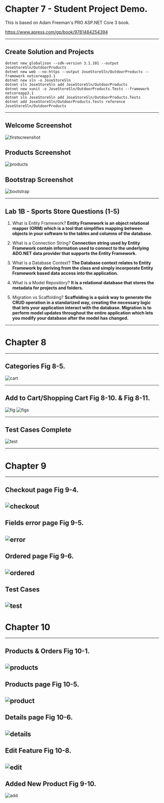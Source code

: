# Chapter 7 - Student Project Demo.
This is based on Adam Freeman's PRO ASP.NET Core 3 book. 

https://www.apress.com/gp/book/9781484254394

---

## Create Solution and Projects

    dotnet new globaljson --sdk-version 3.1.101 --output JoseStoreSln/OutdoorProducts  
    dotnet new web --no-https --output JoseStoreSln/OutdoorProducts --framework netcoreapp3.1
    dotnet new sln -o JoseStoreSln  
    dotnet sln JoseStoreSln add JoseStoreSln/OutdoorProducts   
    dotnet new xunit -o JoseStoreSln/OutdoorProducts.Tests --framework netcoreapp3.1  
    dotnet sln JoseStoreSln add JoseStoreSln/OutdoorProducts.Tests   
    dotnet add JoseStoreSln/OutdoorProducts.Tests reference JoseStoreSln/OutdoorProducts 
  
  ---
  
  ## Welcome Screenshot
  ![firstscreenshot](https://github.com/josesison1/JoseStoreSln/blob/master/Sports%20Store%20Screenshots/WelcomeScreen.PNG)
  
  ## Products Screenshot
  ![products](https://github.com/josesison1/JoseStoreSln/blob/master/Sports%20Store%20Screenshots/Products.PNG)

  ## Bootstrap Screenshot
  ![bootstrap](https://github.com/josesison1/JoseStoreSln/blob/master/Sports%20Store%20Screenshots/bootstrap.PNG)
  
---

  ## Lab 1B - Sports Store Questions (1-5)
1. What is Entity Framework?
__Entity Framework is an object relational mapper (ORM) which is a tool that simplifies mapping between objects in your software to the tables and columns of the database.__

2. What is a Connection String?
__Connection string used by Entity Framework contain information used to connect to the underlying ADO.NET data provider that supports the Entity Framework.__

3. What is a Database Context?
__The Database context relates to Entity Framework by deriving from the class and simply incorporate Entity Framework based data access into the application.__

4. What is a Model Repository?
__It is a relational database that stores the metadata for projects and folders.__

5. Migration vs Scaffolding?
__Scaffolding is a quick way to generate the CRUD operation in a standarized way, creating the necessary logic that lets your application interact with the database. Migration is to perform model updates throughout the entire application which lets you modify your database after the model has changed.__

---

# Chapter 8 
---
## Categories Fig 8-5.
  ![cart](https://github.com/josesison1/JoseStoreSln/blob/master/Chapter%208%20Screenshot/categories%208-5.PNG)

---
## Add to Cart/Shopping Cart Fig 8-10. & Fig 8-11.
  ![fig](https://github.com/josesison1/JoseStoreSln/blob/master/Chapter%208%20Screenshot/Add%20to%20cart%20button%208-10.PNG)
  ![figs](https://github.com/josesison1/JoseStoreSln/blob/master/Chapter%208%20Screenshot/8-11.PNG)

---
## Test Cases Complete
  ![test](https://github.com/josesison1/JoseStoreSln/blob/master/Chapter%208%20Screenshot/Finalized%20Test%20Cases.PNG)

---
# Chapter 9
---
##  Checkout page Fig 9-4.
  ![checkout](https://github.com/josesison1/JoseStoreSln/blob/master/Chapter%209%20Screenshot/Checkout%20fig%209-4.PNG)
  ---
##  Fields error page Fig 9-5.
  ![error](https://github.com/josesison1/JoseStoreSln/blob/master/Chapter%209%20Screenshot/ErrorCheckOutMessage%20fig%209-5.PNG)
  ---
##  Ordered page Fig 9-6.
  ![ordered](https://github.com/josesison1/JoseStoreSln/blob/master/Chapter%209%20Screenshot/Ordered%20fig%209-6.PNG)
---
## Test Cases
  ![test](https://github.com/josesison1/JoseStoreSln/blob/master/Chapter%209%20Screenshot/test%20cases.PNG)
---

# Chapter 10
---
##  Products & Orders Fig 10-1.
  ![products](https://github.com/josesison1/JoseStoreSln/blob/master/Ch10%20Screenshots/ch10%20fig%2010-1.PNG)
  ---
##  Products page Fig 10-5.
  ![product](https://github.com/josesison1/JoseStoreSln/blob/master/Ch10%20Screenshots/CH10%20FIG%2010.5.PNG)
  ---
##  Details page Fig 10-6.
  ![details](https://github.com/josesison1/JoseStoreSln/blob/master/Ch10%20Screenshots/ch%2010%20fig%2010.6.PNG)
---
## Edit Feature Fig 10-8.
  ![edit](https://github.com/josesison1/JoseStoreSln/blob/master/Ch10%20Screenshots/ch10%20fig%2010.8.PNG)
  ---
## Added New Product Fig 9-10.
  ![add](https://github.com/josesison1/JoseStoreSln/blob/master/Ch10%20Screenshots/ch10%20fig%2010-9.PNG)
